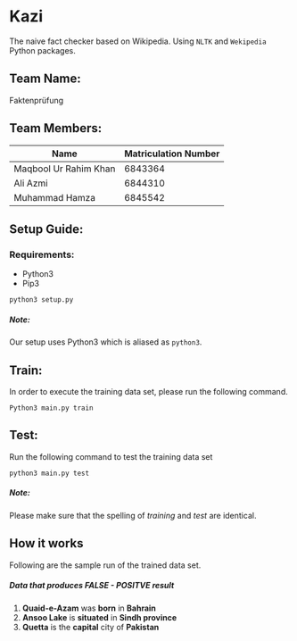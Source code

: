 Kazi
====
The naive fact checker based on Wikipedia. Using `NLTK` and `Wekipedia` Python packages.

## Team Name:
Faktenprüfung

## Team Members:
Name | Matriculation Number
------------ | -------------
Maqbool Ur Rahim Khan | 6843364
Ali Azmi | 6844310 
Muhammad Hamza | 6845542

## Setup Guide:

### Requirements:
* Python3
* Pip3 

```
python3 setup.py
```

##### Note: 
Our setup uses Python3 which is aliased as `python3`.

## Train:
In order to execute the training data set, please run the following command.
```
Python3 main.py train
```

## Test:
Run the following command to test the training data set
```
python3 main.py test
```
##### Note: 
Please make sure that the spelling of *training* and *test* are identical.

## How it works
Following are the sample run of the trained data set.

##### Data that produces FALSE - POSITVE result
1. **Quaid-e-Azam** was **born** in **Bahrain**
1. **Ansoo Lake** is **situated** in **Sindh province**
1. **Quetta** is the **capital** city of **Pakistan**

